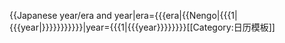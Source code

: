 <includeonly>{{Japanese year/era and year|era={{{era|{{Nengo|{{{1|{{{year|}}}}}}}}}}}|year={{{1|{{{year}}}}}}}}</includeonly><noinclude>[[Category:日历模板]]
</noinclude>